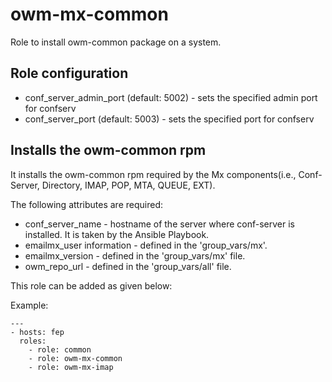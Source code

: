 # owm-mx-common

Role to install owm-common package on a system.

## Role configuration

* conf_server_admin_port (default: 5002) - sets the specified admin port for confserv
* conf_server_port (default: 5003) - sets the specified port for confserv

## Installs the owm-common rpm 

It installs the owm-common rpm required by the Mx components(i.e., Conf-Server, Directory, IMAP, POP, MTA, QUEUE, EXT).

The following attributes are required:

* conf_server_name - hostname of the server where conf-server is installed. It is taken by the Ansible Playbook.
* emailmx_user information - defined in the 'group_vars/mx'.
* emailmx_version - defined in the 'group_vars/mx' file.
* owm_repo_url - defined in the 'group_vars/all' file.

This role can be added as given below:

Example:

    ---
    - hosts: fep
      roles:
        - role: common
        - role: owm-mx-common
        - role: owm-mx-imap
